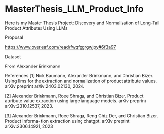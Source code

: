 # MasterThesis_LLM_Product_Info

Here is my Master Thesis Project: Discovery and Normalization of Long-Tail Product Attributes Using LLMs

Proposal

https://www.overleaf.com/read/fwqfggrgwjpy#6f3a97


Dataset

From Alexander Brinkmann

References
[1] Nick Baumann, Alexander Brinkmann, and Christian Bizer. Using llms for the extraction
and normalization of product attribute values. arXiv preprint arXiv:2403.02130, 2024.

[2] Alexander Brinkmann, Roee Shraga, and Christian Bizer. Product attribute value extraction
using large language models. arXiv preprint arXiv:2310.12537, 2023.

[3] Alexander Brinkmann, Roee Shraga, Reng Chiz Der, and Christian Bizer. Product informa-
tion extraction using chatgpt. arXiv preprint arXiv:2306.14921, 2023
